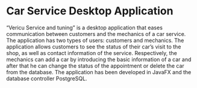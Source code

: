 # Car Service Desktop Application
“Vericu Service and tuning” is a desktop application that eases communication between
customers and the mechanics of a car service. The application has two types of users:
customers and mechanics. The application allows customers to see the status of their car’s
visit to the shop, as well as contact information of the service. Respectively, the mechanics
can add a car by introducing the basic information of a car and after that he can change the
status of the appointment or delete the car from the database. The application has been
developed in JavaFX and the database controller PostgreSQL.
